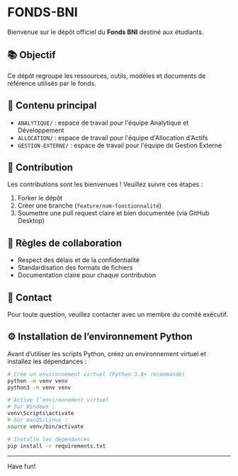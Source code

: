 # FONDS-BNI

Bienvenue sur le dépôt officiel du **Fonds BNI** destiné aux étudiants.

## 📚 Objectif

Ce dépôt regroupe les ressources, outils, modèles et documents de référence utilisés par le fonds.

## 📁 Contenu principal

- `ANALYTIQUE/` : espace de travail pour l'équipe Analytique et Développement
- `ALLOCATION/` : espace de travail pour l'équipe d'Allocation d'Actifs
- `GESTION-EXTERNE/` : espace de travail pour l'équipe de Gestion Externe

## 🤝 Contribution

Les contributions sont les bienvenues ! Veuillez suivre ces étapes :
1. Forker le dépôt
2. Créer une branche (`feature/nom-fonctionnalité`)
3. Soumettre une pull request claire et bien documentée (via GitHub Desktop)

## 📌 Règles de collaboration

- Respect des délais et de la confidentialité
- Standardisation des formats de fichiers
- Documentation claire pour chaque contribution

## 📧 Contact

Pour toute question, veuillez contacter avec un membre du comité exécutif.

## ⚙️ Installation de l’environnement Python

Avant d’utiliser les scripts Python, créez un environnement virtuel et installez les dépendances :

```bash
# Crée un environnement virtuel (Python 3.8+ recommandé)
python -m venv venv
python3 -m venv venv

# Active l’environnement virtuel
# Sur Windows :
venv\Scripts\activate
# Sur macOS/Linux :
source venv/bin/activate

# Installe les dépendances
pip install -r requirements.txt
```

---

Have fun!

